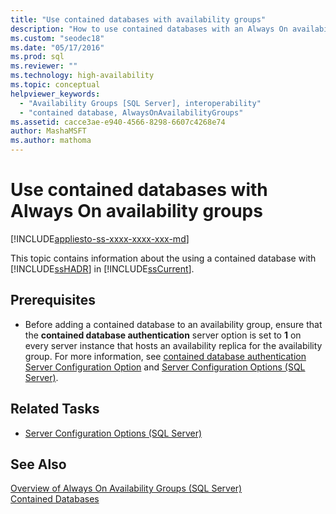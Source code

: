 ```yaml
---
title: "Use contained databases with availability groups"
description: "How to use contained databases with an Always On availability group"
ms.custom: "seodec18"
ms.date: "05/17/2016"
ms.prod: sql
ms.reviewer: ""
ms.technology: high-availability
ms.topic: conceptual
helpviewer_keywords: 
  - "Availability Groups [SQL Server], interoperability"
  - "contained database, AlwaysOnAvailabilityGroups"
ms.assetid: cacce3ae-e940-4566-8298-6607c4268e74
author: MashaMSFT
ms.author: mathoma
---
```

# Use contained databases with Always On availability groups 
[!INCLUDE[appliesto-ss-xxxx-xxxx-xxx-md](../../../includes/appliesto-ss-xxxx-xxxx-xxx-md.md)]

  This topic contains information about the using a contained database with [!INCLUDE[ssHADR](../../../includes/sshadr-md.md)] in [!INCLUDE[ssCurrent](../../../includes/sscurrent-md.md)].  
  
##  <a name="Prerequisites"></a> Prerequisites  
  
-   Before adding a contained database to an availability group, ensure that the **contained database authentication** server option is set to **1** on every server instance that hosts an availability replica for the availability group. For more information, see [contained database authentication Server Configuration Option](../../../database-engine/configure-windows/contained-database-authentication-server-configuration-option.md) and [Server Configuration Options &#40;SQL Server&#41;](../../../database-engine/configure-windows/server-configuration-options-sql-server.md).  
  
##  <a name="RelatedTasks"></a> Related Tasks  
  
-   [Server Configuration Options &#40;SQL Server&#41;](../../../database-engine/configure-windows/server-configuration-options-sql-server.md)  
  
## See Also  
 [Overview of Always On Availability Groups &#40;SQL Server&#41;](../../../database-engine/availability-groups/windows/overview-of-always-on-availability-groups-sql-server.md)   
 [Contained Databases](../../../relational-databases/databases/contained-databases.md)  
  
  
